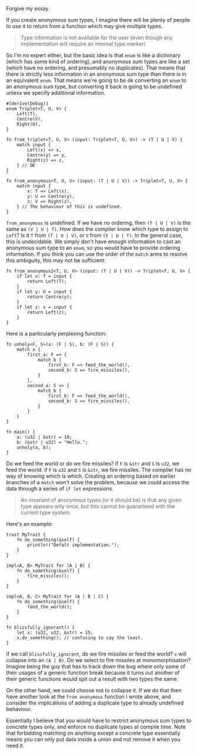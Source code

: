 Forgive my essay.

If you create anonymous sum types, I imagine there will be plenty of people to use it to return from a function which may give multiple types. 

> Type information is not available for the user (even though any implementation will require an internal type marker)

So I'm no expert either, but the basic idea is that `enum` is like a dictionary (which has some kind of ordering), and anonymous sum types are like a set (which have no ordering, and presumably no duplicates). That means that there is strictly less information in an anonymous sum type than there is in an equivalent `enum`. That means we're going to be ok converting an `enum` to an anonymous sum type, but converting it back is going to be undefined unless we specify additional information.

    #[derive(Debug)]
    enum Triplet<T, U, V> {
        Left(T),
        Centre(V),
        Right(U),
    }

    fn from_triplet<T, U, V> (input: Triplet<T, U, V>) -> (T | U | V) {
        match input {
            Left(x) => x,
            Centre(y) => y,
            Right(z) => z,
        } // OK
    }

    fn from_anonymous<T, U, V> (input: (T | U | V)) -> Triplet<T, U, V> {
        match input {
            x: T => Left(x),
            y: U => Centre(y),
            z: V => Right(z),
        } // The behaviour of this is undefined.
    }

`from_anonymous` is undefined. If we have no ordering, then `(T | U | V)` is the same as `(V | U | T)`. How does the compiler know which type to assign to `Left`? Is it `T` from `(T | U | V)`, or `V` from `(V | U | T)`. In the general case, this is undecidable. We simply don't have enough information to cast an anonymous sum type to an `enum`, so you would have to provide ordering information. If you think you can use the order of the `match` arms to resolve this ambiguity, this may not be sufficient:

    fn from_anonymous2<T, U, V> (input: (T | U | V)) -> Triplet<T, U, V> {
        if let x: T = input {
            return Left(T);
        }
        if let y: U = input {
            return Centre(y);
        }
        if let z: v = input {
            return Left(z);
        }
    }

Here is a particularly perplexing function:

    fn unholy<F, S>(a: (F | S), b: (F | S)) {
        match a {
            first_a: F => {
                match b {
                    first_b: F => feed_the_world(),
                    second_b: S => fire_missiles(),
                }
            },
            second_a: S => {
                match b {
                    first_b: F => feed_the_world(),
                    second_b: S => fire_missiles(),
                }
            }
        }
    }

    fn main() {
        a: (u32 | &str) = 10;
        b: (&str | u32) = "Hello.";
        unholy(a, b);
    }

Do we feed the world or do we fire missiles? if `F` is `&str` and `S` is `u32`, we feed the world. if `F` is `u32` and `S` is `&str`, we fire missiles. The compiler has no way of knowing which is which. Creating an ordering based on earlier branches of a `match` won't solve the problem, because we could access the data through a series of `if let` expressions.

> An invariant of anonymous types (or it should be) is that any given type appears only once, but this cannot be guaranteed with the current type system.

Here's an example:

    trait MyTrait {
        fn do_something(&self) {
            println!("Defalt implementation.");
        }
    }

    impl<A, B> MyTrait for (A | B) {
        fn do_something(&self) {
            fire_missiles();
        }
    }

    impl<A, B, C> MyTrait for (A | B | C) {
        fn do_something(&self) {
            feed_the_world();
        }
    }

    fn blissfully_ignorant() {
        let x: (u32, u32, &str) = 15;
        x.do_something(); // confusing to say the least.
    }

if we call `blissfully_ignorant`, do we fire missiles or feed the world? `x` will collapse into an `(A | B)`. Do we select to fire missiles at monomorphisation? Imagine being the guy that has to track down the bug where only some of their usages of a generic function break because it turns out another of their generic functions would spit out a result with two types the same.

On the other hand, we could choose not to collapse it. If we do that then have another look at the `from anonymous` function I wrote above, and consider the implications of adding a duplicate type to already undefined behaviour.

Essentially I believe that you would have to restrict anonymous sum types to concrete types only, and enforce no duplicate types at compile time. Note that forbidding matching on anything except a concrete type essentially means you can only put data inside a union and not remove it when you need it.